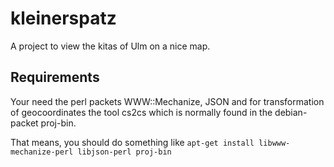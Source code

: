 kleinerspatz
============
A project to view the kitas of Ulm on a nice map.

Requirements
------------
Your need the perl packets WWW::Mechanize, JSON and for transformation of geocoordinates the tool cs2cs which is normally found in the debian-packet proj-bin.

That means, you should do something like
```apt-get install libwww-mechanize-perl libjson-perl proj-bin```
